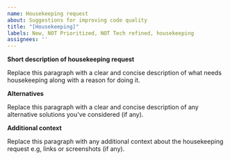 ```yaml
---
name: Housekeeping request
about: Suggestions for improving code quality
title: "[Housekeeping]"
labels: New, NOT Prioritized, NOT Tech refined, housekeeping
assignees: ''
---
```


<!-- 
Explanation of applied labels can be found here: https://github.com/kirbydesign/designsystem/labels
-->

**Short description of housekeeping request**

Replace this paragraph with a clear and concise description of what needs housekeeping along with a reason for doing it.

**Alternatives**

Replace this paragraph with a clear and concise description of any alternative solutions you've considered (if any).

**Additional context**

Replace this paragraph with any additional context about the housekeeping request e.g, links or screenshots (if any).
